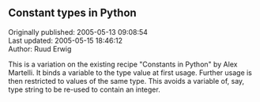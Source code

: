 ## Constant types in Python  
Originally published: 2005-05-13 09:08:54  
Last updated: 2005-05-15 18:46:12  
Author: Ruud Erwig  
  
This is a variation on the existing recipe "Constants in Python" by Alex Martelli. It binds a variable to the type value at first usage. Further usage is then restricted to values of the same type. This avoids a variable of, say, type string to be re-used to contain an integer.